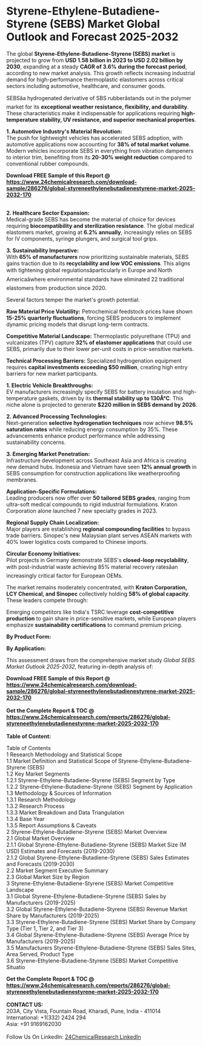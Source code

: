 <h1>Styrene-Ethylene-Butadiene-Styrene (SEBS) Market Global Outlook and Forecast 2025-2032</h1><p>The global <strong>Styrene-Ethylene-Butadiene-Styrene (SEBS) market</strong> is projected to grow from <strong>USD 1.58 billion in 2023 to USD 2.02 billion by 2030</strong>, expanding at a steady <strong>CAGR of 3.6% during the forecast period</strong>, according to new market analysis. This growth reflects increasing industrial demand for high-performance thermoplastic elastomers across critical sectors including automotive, healthcare, and consumer goods.</p><p>SEBSâa hydrogenated derivative of SBS rubberâstands out in the polymer market for its <strong>exceptional weather resistance, flexibility, and durability</strong>. These characteristics make it indispensable for applications requiring <strong>high-temperature stability, UV resistance, and superior mechanical properties</strong>.</p><p><strong>1. Automotive Industry's Material Revolution:</strong><br>
The push for lightweight vehicles has accelerated SEBS adoption, with automotive applications now accounting for <strong>38% of total market volume</strong>. Modern vehicles incorporate SEBS in everything from vibration dampeners to interior trim, benefiting from its <strong>20-30% weight reduction</strong> compared to conventional rubber compounds.</p><div><b>Download FREE Sample of this Report @ 
            <a href="https://www.24chemicalresearch.com/download-sample/286276/global-styreneethylenebutadienestyrene-market-2025-2032-170">
            https://www.24chemicalresearch.com/download-sample/286276/global-styreneethylenebutadienestyrene-market-2025-2032-170</a></b></div><br><p><strong>2. Healthcare Sector Expansion:</strong><br>
Medical-grade SEBS has become the material of choice for devices requiring <strong>biocompatibility and sterilization resistance</strong>. The global medical elastomers market, growing at <strong>6.2% annually</strong>, increasingly relies on SEBS for IV components, syringe plungers, and surgical tool grips.</p><p><strong>3. Sustainability Imperative:</strong><br>
With <strong>65% of manufacturers</strong> now prioritizing sustainable materials, SEBS gains traction due to its <strong>recyclability and low VOC emissions</strong>. This aligns with tightening global regulationsâparticularly in Europe and North Americaâwhere environmental standards have eliminated 22 traditional elastomers from production since 2020.</p><p>Several factors temper the market's growth potential:</p><p><strong>Raw Material Price Volatility:</strong> Petrochemical feedstock prices have shown <strong>15-25% quarterly fluctuations</strong>, forcing SEBS producers to implement dynamic pricing models that disrupt long-term contracts.</p><p><strong>Competitive Material Landscape:</strong> Thermoplastic polyurethane (TPU) and vulcanizates (TPV) capture <strong>32% of elastomer applications</strong> that could use SEBS, primarily due to their lower per-unit costs in price-sensitive markets.</p><p><strong>Technical Processing Barriers:</strong> Specialized hydrogenation equipment requires <strong>capital investments exceeding $50 million</strong>, creating high entry barriers for new market participants.</p><p><strong>1. Electric Vehicle Breakthroughs:</strong><br>
EV manufacturers increasingly specify SEBS for battery insulation and high-temperature gaskets, driven by its <strong>thermal stability up to 130Â°C</strong>. This niche alone is projected to generate <strong>$220 million in SEBS demand by 2026</strong>.</p><p><strong>2. Advanced Processing Technologies:</strong><br>
Next-generation <strong>selective hydrogenation techniques</strong> now achieve <strong>98.5% saturation rates</strong> while reducing energy consumption by 35%. These advancements enhance product performance while addressing sustainability concerns.</p><p><strong>3. Emerging Market Penetration:</strong><br>
Infrastructure development across Southeast Asia and Africa is creating new demand hubs. Indonesia and Vietnam have seen <strong>12% annual growth</strong> in SEBS consumption for construction applications like weatherproofing membranes.</p><p><strong>Application-Specific Formulations:</strong><br>
	Leading producers now offer over <strong>50 tailored SEBS grades</strong>, ranging from ultra-soft medical compounds to rigid industrial formulations. Kraton Corporation alone launched 7 new specialty grades in 2023.</p><p><strong>Regional Supply Chain Localization:</strong><br>
	Major players are establishing <strong>regional compounding facilities</strong> to bypass trade barriers. Sinopec's new Malaysian plant serves ASEAN markets with 40% lower logistics costs compared to Chinese imports.</p><p><strong>Circular Economy Initiatives:</strong><br>
	Pilot projects in Germany demonstrate SEBS's <strong>closed-loop recyclability</strong>, with post-industrial waste achieving 85% material recovery ratesâan increasingly critical factor for European OEMs.</p><p>The market remains moderately concentrated, with <strong>Kraton Corporation, LCY Chemical, and Sinopec</strong> collectively holding <strong>58% of global capacity</strong>. These leaders compete through:</p><p>Emerging competitors like India's TSRC leverage <strong>cost-competitive production</strong> to gain share in price-sensitive markets, while European players emphasize <strong>sustainability certifications</strong> to command premium pricing.</p><p><strong>By Product Form:</strong></p><p><strong>By Application:</strong></p><p>This assessment draws from the comprehensive market study <em>Global SEBS Market Outlook 2025-2032</em>, featuring in-depth analysis of:</p><div><b>Download FREE Sample of this Report @ 
            <a href="https://www.24chemicalresearch.com/download-sample/286276/global-styreneethylenebutadienestyrene-market-2025-2032-170">
            https://www.24chemicalresearch.com/download-sample/286276/global-styreneethylenebutadienestyrene-market-2025-2032-170</a></b></div><br><div><b>Get the Complete Report & TOC @ 
            <a href="https://www.24chemicalresearch.com/reports/286276/global-styreneethylenebutadienestyrene-market-2025-2032-170">
            https://www.24chemicalresearch.com/reports/286276/global-styreneethylenebutadienestyrene-market-2025-2032-170</a></b></div><br>
            <b>Table of Content:</b><p>Table of Contents<br />
1 Research Methodology and Statistical Scope<br />
1.1 Market Definition and Statistical Scope of Styrene-Ethylene-Butadiene-Styrene (SEBS)<br />
1.2 Key Market Segments<br />
1.2.1 Styrene-Ethylene-Butadiene-Styrene (SEBS) Segment by Type<br />
1.2.2 Styrene-Ethylene-Butadiene-Styrene (SEBS) Segment by Application<br />
1.3 Methodology & Sources of Information<br />
1.3.1 Research Methodology<br />
1.3.2 Research Process<br />
1.3.3 Market Breakdown and Data Triangulation<br />
1.3.4 Base Year<br />
1.3.5 Report Assumptions & Caveats<br />
2 Styrene-Ethylene-Butadiene-Styrene (SEBS) Market Overview<br />
2.1 Global Market Overview<br />
2.1.1 Global Styrene-Ethylene-Butadiene-Styrene (SEBS) Market Size (M USD) Estimates and Forecasts (2019-2030)<br />
2.1.2 Global Styrene-Ethylene-Butadiene-Styrene (SEBS) Sales Estimates and Forecasts (2019-2030)<br />
2.2 Market Segment Executive Summary<br />
2.3 Global Market Size by Region<br />
3 Styrene-Ethylene-Butadiene-Styrene (SEBS) Market Competitive Landscape<br />
3.1 Global Styrene-Ethylene-Butadiene-Styrene (SEBS) Sales by Manufacturers (2019-2025)<br />
3.2 Global Styrene-Ethylene-Butadiene-Styrene (SEBS) Revenue Market Share by Manufacturers (2019-2025)<br />
3.3 Styrene-Ethylene-Butadiene-Styrene (SEBS) Market Share by Company Type (Tier 1, Tier 2, and Tier 3)<br />
3.4 Global Styrene-Ethylene-Butadiene-Styrene (SEBS) Average Price by Manufacturers (2019-2025)<br />
3.5 Manufacturers Styrene-Ethylene-Butadiene-Styrene (SEBS) Sales Sites, Area Served, Product Type<br />
3.6 Styrene-Ethylene-Butadiene-Styrene (SEBS) Market Competitive Situatio</p><div><b>Get the Complete Report & TOC @ 
            <a href="https://www.24chemicalresearch.com/reports/286276/global-styreneethylenebutadienestyrene-market-2025-2032-170">
            https://www.24chemicalresearch.com/reports/286276/global-styreneethylenebutadienestyrene-market-2025-2032-170</a></b></div><br><b>CONTACT US:</b><br>
            203A, City Vista, Fountain Road, Kharadi, Pune, India - 411014<br>
            International: +1(332) 2424 294<br>
            Asia: +91 9169162030 <br><br>
            Follow Us On LinkedIn: <a href="https://www.linkedin.com/company/24chemicalresearch/">24ChemicalResearch LinkedIn</a>